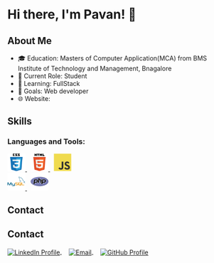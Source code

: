# Hi there, I'm Pavan! 👋


## About Me
- 🎓 Education: Masters of Computer Application(MCA) from BMS Institute of Technology and Management, Bnagalore
- 💼 Current Role: Student
- 🌱 Learning: FullStack 
- 🎯 Goals: Web developer
- 🌐 Website: 


## Skills
<h3 align="left">Languages and Tools:</h3>
<p align="left"> <a href="https://www.w3schools.com/css/" target="_blank" rel="noreferrer"> <img src="https://raw.githubusercontent.com/devicons/devicon/master/icons/css3/css3-original-wordmark.svg" alt="css3" width="40" height="40"/> </a> &nbsp <a href="https://www.w3.org/html/" target="_blank" rel="noreferrer"> <img src="https://raw.githubusercontent.com/devicons/devicon/master/icons/html5/html5-original-wordmark.svg" alt="html5" width="40" height="40"/> </a> &nbsp <a href="https://developer.mozilla.org/en-US/docs/Web/JavaScript" target="_blank" rel="noreferrer"> <img src="https://raw.githubusercontent.com/devicons/devicon/master/icons/javascript/javascript-original.svg" alt="javascript" width="40" height="40"/> </a><br> <a href="https://www.mysql.com/" target="_blank" rel="noreferrer"> <img src="https://raw.githubusercontent.com/devicons/devicon/master/icons/mysql/mysql-original-wordmark.svg" alt="mysql" width="40" height="40"/> </a>&nbsp <a href="https://www.php.net" target="_blank" rel="noreferrer"> <img src="https://raw.githubusercontent.com/devicons/devicon/master/icons/php/php-original.svg" alt="php" width="40" height="40"/> </a> </p>


## Contact
## Contact
<p align="left">
  <!-- LinkedIn -->
  <a href="(https://www.linkedin.com/in/pavan-i-n-109540333/)" target="_blank">
    <img align="center" src="https://raw.githubusercontent.com/rahuldkjain/github-profile-readme-generator/master/src/images/icons/Social/linked-in-alt.svg" alt="LinkedIn Profile" height="30" width="40" />
  </a>&nbsp &nbsp
  <!-- Email -->
 <a href="mailto:pavanyoga07@gmail.com" target="_blank">
    <img align="center" src="https://upload.wikimedia.org/wikipedia/commons/e/ec/Circle-icons-mail.svg" alt="Email" height="30" width="40" />
  </a>&nbsp &nbsp
  <!-- GitHub -->
  <a href="https://github.com/PavanIN7" target="_blank">
    <img align="center" src="https://raw.githubusercontent.com/rahuldkjain/github-profile-readme-generator/master/src/images/icons/Social/github.svg" alt="GitHub Profile" height="30" width="40" />
  </a>
</p>
